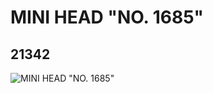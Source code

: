 # MINI HEAD "NO. 1685"
## 21342
![MINI HEAD "NO. 1685"](https://lc-www-live-s.legocdn.com/media/bricks/5/2/6115839.jpg)